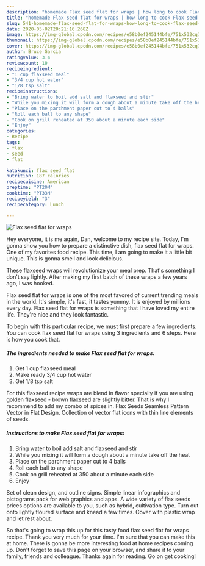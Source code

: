 ```yaml
---
description: "homemade Flax seed flat for wraps | how long to cook Flax seed flat for wraps"
title: "homemade Flax seed flat for wraps | how long to cook Flax seed flat for wraps"
slug: 541-homemade-flax-seed-flat-for-wraps-how-long-to-cook-flax-seed-flat-for-wraps
date: 2020-05-02T20:21:16.268Z
image: https://img-global.cpcdn.com/recipes/e58b0ef245144bfe/751x532cq70/flax-seed-flat-for-wraps-recipe-main-photo.jpg
thumbnail: https://img-global.cpcdn.com/recipes/e58b0ef245144bfe/751x532cq70/flax-seed-flat-for-wraps-recipe-main-photo.jpg
cover: https://img-global.cpcdn.com/recipes/e58b0ef245144bfe/751x532cq70/flax-seed-flat-for-wraps-recipe-main-photo.jpg
author: Bruce Garcia
ratingvalue: 3.4
reviewcount: 10
recipeingredient:
- "1 cup flaxseed meal"
- "3/4 cup hot water"
- "1/8 tsp salt"
recipeinstructions:
- "Bring water to boil add salt and flaxseed and stir"
- "While you mixing it will form a dough about a minute take off the heat"
- "Place on the parchment paper cut to 4 balls"
- "Roll each ball to any shape"
- "Cook on grill reheated at 350 about a minute each side"
- "Enjoy"
categories:
- Recipe
tags:
- flax
- seed
- flat

katakunci: flax seed flat 
nutrition: 187 calories
recipecuisine: American
preptime: "PT20M"
cooktime: "PT33M"
recipeyield: "3"
recipecategory: Lunch

---
```



![Flax seed flat for wraps](https://img-global.cpcdn.com/recipes/e58b0ef245144bfe/751x532cq70/flax-seed-flat-for-wraps-recipe-main-photo.jpg)

Hey everyone, it is me again, Dan, welcome to my recipe site. Today, I'm gonna show you how to prepare a distinctive dish, flax seed flat for wraps. One of my favorites food recipe. This time, I am going to make it a little bit unique. This is gonna smell and look delicious.

These flaxseed wraps will revolutionize your meal prep. That&#39;s something I don&#39;t say lightly. After making my first batch of these wraps a few years ago, I was hooked.

Flax seed flat for wraps is one of the most favored of current trending meals in the world. It's simple, it's fast, it tastes yummy. It is enjoyed by millions every day. Flax seed flat for wraps is something that I have loved my entire life. They're nice and they look fantastic.


To begin with this particular recipe, we must first prepare a few ingredients. You can cook flax seed flat for wraps using 3 ingredients and 6 steps. Here is how you cook that.

<!--inarticleads1-->

##### The ingredients needed to make Flax seed flat for wraps:

1. Get 1 cup flaxseed meal
1. Make ready 3/4 cup hot water
1. Get 1/8 tsp salt


For this flaxseed recipe wraps are blend in flavor specially if you are using golden flaxseed - brown flaxseed are slightly bitter. That is why I recommend to add my combo of spices in. Flax Seeds Seamless Pattern Vector in Flat Design. Collection of vector flat icons with thin line elements of seeds. 

<!--inarticleads2-->

##### Instructions to make Flax seed flat for wraps:

1. Bring water to boil add salt and flaxseed and stir
1. While you mixing it will form a dough about a minute take off the heat
1. Place on the parchment paper cut to 4 balls
1. Roll each ball to any shape
1. Cook on grill reheated at 350 about a minute each side
1. Enjoy


Set of clean design, and outline signs. Simple linear infographics and pictograms pack for web graphics and apps. A wide variety of flax seeds prices options are available to you, such as hybrid, cultivation type. Turn out onto lightly floured surface and knead a few times. Cover with plastic wrap and let rest about. 

So that's going to wrap this up for this tasty food flax seed flat for wraps recipe. Thank you very much for your time. I'm sure that you can make this at home. There is gonna be more interesting food at home recipes coming up. Don't forget to save this page on your browser, and share it to your family, friends and colleague. Thanks again for reading. Go on get cooking!
